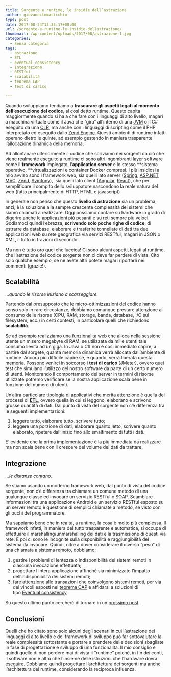```yaml
---
title: Sorgente e runtime, le insidie dell’astrazione
author: giovannitomasicchio
type: post
date: 2017-08-24T13:35:17+00:00
url: /sorgente-e-runtime-le-insidie-dellastrazione/
thumbnail: /wp-content/uploads/2017/08/astrazione-1.jpg
categories:
  - Senza categoria
tags:
  - astrazione
  - ETL
  - eventual consistency
  - Integrazione
  - RESTful
  - scalabilità
  - teorema CAP
  - test di carico

---
```

Quando sviluppiamo tendiamo a **trascurare gli aspetti legati al momento dell&#8217;esecuzione del codice**, al così detto runtime. Questo capita maggiormente quando si ha a che fare con i linguaggi di alto livello, magari a macchina virtuale come il Java che &#8220;gira&#8221; all&#8217;interno di una [JVM][1] o il C# eseguito da una [CLR][2], ma anche con i linguaggi di scripting come il PHP interpretato ed eseguito dallo [Zend Engine][3]. Questi ambienti di runtime infatti operano dietro le quinte, ad esempio gestendo in maniera trasparente l&#8217;allocazione dinamica della memoria.

Ad allontanare ulteriormente il codice che scriviamo nei sorgenti da ciò che viene realmente eseguito a runtime ci sono altri ingombranti layer software come il **framework** impiegato, l&#8217;**application server** e lo stesso **sistema operativo, **virtualizzazioni e container Docker compresi. I più insidiosi a mio avviso sono i framework web, sia quelli lato server ([Spring][4], [ASP.NET MVC][5], [Zend][6], [Symfony][7]),  sia quelli lato client ([Angular][8], [React][9]), che per semplificare il compito dello sviluppatore nascondono la reale natura del web (fatto principalmente di HTTP, HTML e javascript)

In generale non penso che questo **livello di astrazione** sia un problema, anzi, è la soluzione alla sempre crescente complessità dei sistemi che siamo chiamati a realizzare. Oggi possiamo contare su hardware in grado di digerire anche le applicazioni più pesanti e su reti sempre più veloci. Godiamoci quindi l&#8217;ebrezza, **scrivendo solo poche righe di codice**, di estrarre da database, elaborare e trasferire tonnellate di dati tra due applicazioni web su rete geografica via servizi RESTful, magari in JSON o XML, il tutto in frazioni di secondo.

Ma non è tutto oro quel che luccica! Ci sono alcuni aspetti, legati al runtime, che l&#8217;astrazione del codice sorgente non ci deve far perdere di vista. Cito solo qualche esempio, se ne avete altri potete magari riportarli nei commenti (grazie!).

## Scalabilità

_&#8230;quando le risorse iniziano a scarseggiare._

Partendo dal presupposto che le micro-ottimizzazioni del codice hanno senso solo in rare circostanze, dobbiamo comunque prestare attenzione al consumo delle risorse (CPU, RAM, storage, banda, database, I/O sul filesystem, ecc.) in certi contesti, in particolare quelli che richiedono **scalabilità**.

Se ad esempio realizziamo una funzionalità web che alloca nella sessione utente un misero megabyte di RAM, se utilizzata da mille utenti tale consumo lievita ad un giga. In Java o C# non è così immediato capire, a partire dal sorgete, quanta memoria dinamica verrà allocata dall&#8217;ambiente di runtime. Ancora più difficile capire se, e quando, verrà liberata questa memoria. Possono venirci in soccorso i **test di carico** (JMeter), ovvero quei test che simulano l&#8217;utilizzo del nostro software da parte di un certo numero di utenti. Monitorando il comportamento del server in termini di risorse utilizzate potremo verificare se la nostra applicazione scala bene in funzione del numero di utenti.

Un&#8217;altra particolare tipologia di applicativi che merita attenzione è quella dei processi di **[ETL][10]**, ovvero quella in cui si leggono, elaborano e scrivono grosse quantità di dati. Dal punto di vista del sorgente non c&#8217;è differenza tra le seguenti implementazioni:

  1. leggere tutto, elaborare tutto, scrivere tutto;
  2. leggere una porzione di dati, elaborare quanto letto, scrivere quanto elaborato, ripetere dall&#8217;inizio fino allo smaltimento di tutti i dati.

E&#8217; evidente che la prima implementazione è la più immediata da realizzare ma non scala bene con il crescere del volume dei dati da trattare.

## Integrazione

_&#8230;le distanze contano._

Se stiamo usando un moderno framework web, dal punto di vista del codice sorgente, non c&#8217;è differenza tra chiamare un comune metodo di una qualunque classe ed invocare un servizio RESTful o SOAP. Scambiare informazioni tra una applicazione Android e un servizio RESTful esposto su un server remoto è questione di semplici chiamate a metodo, se visto con gli occhi del programmatore.

Ma sappiamo bene che in realtà, a runtime, la cosa è molto più complessa. Il framework infatti, in maniera del tutto trasparente e automatica, si occupa di effettuare il marshalling/unmarshalling dei dati e la trasmissione di questi via rete. E poi ci sono le incognite sulla disponibilità e raggiungibilità del sistema da invocare. Quindi, oltre a dover considerare il diverso &#8220;peso&#8221; di una chiamata a sistema remoto, dobbiamo:

  1. gestire i problemi di lentezza o indisponibilità dei sistemi remoti in ciascuna invocazione effettuata;
  2. progettare l&#8217;intera applicazione affinché sia minimizzato l&#8217;impatto dell&#8217;indisponibilità dei sistemi remoti;
  3. fare attenzione alle transazioni che coinvolgono sistemi remoti, per via dei vincoli esposti nel [teorema CAP][11] e affidarsi a soluzioni di tipo [Eventual consistency][12].

Su questo ultimo punto cercherò di tornare in un [prossimo post][13].

## Conclusioni

Quelli che ho citato sono solo alcuni degli scenari in cui l&#8217;astrazione dei linguaggi di alto livello e dei framework di sviluppo può far sottovalutare la reale complessità sottostante e portare a prendere delle decisioni sbagliate in fase di progettazione e sviluppo di una funzionalità. Il mio consiglio è quindi quello di non perdere mai di vista il &#8220;runtime&#8221; poiché, in fin dei conti, il software non è altro che l&#8217;insieme delle istruzioni che l&#8217;hardware dovrà eseguire. Dobbiamo quindi progettare l&#8217;architettura dei sorgenti ma anche l&#8217;architettura del runtime, considerando la reciproca influenza.

 [1]: https://it.wikipedia.org/wiki/Macchina_virtuale_Java
 [2]: https://it.wikipedia.org/wiki/Common_Language_Runtime
 [3]: http://www.zend.com/en/products/zend_server#engine
 [4]: https://spring.io/
 [5]: https://www.asp.net/mvc
 [6]: https://framework.zend.com/
 [7]: https://symfony.com/
 [8]: https://angular.io/
 [9]: https://facebook.github.io/react/
 [10]: https://it.wikipedia.org/wiki/Extract,_transform,_load
 [11]: https://it.wikipedia.org/wiki/Teorema_CAP
 [12]: https://en.wikipedia.org/wiki/Eventual_consistency
 [13]: https://www.giovannitomasicchio.it/cap-acid-base-eventual-consistency/
